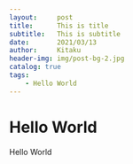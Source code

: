 ```yaml
---
layout:     post
title:      This is title
subtitle:   This is subtitle
date:       2021/03/13
author:     Kitaku
header-img: img/post-bg-2.jpg
catalog: true
tags:
    - Hello World
---
```



# Hello World

Hello World
